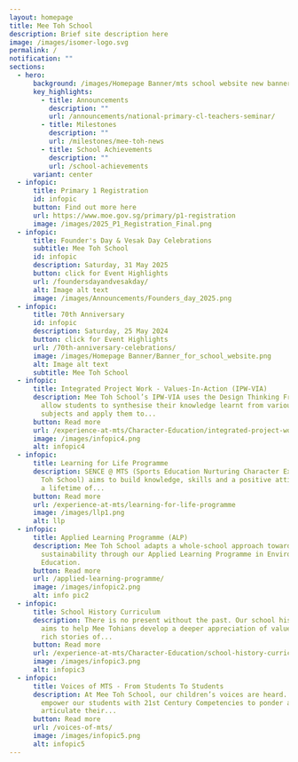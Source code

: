 ```yaml
---
layout: homepage
title: Mee Toh School
description: Brief site description here
image: /images/isomer-logo.svg
permalink: /
notification: ""
sections:
  - hero:
      background: /images/Homepage Banner/mts school website new banner - 2023 final.gif
      key_highlights:
        - title: Announcements
          description: ""
          url: /announcements/national-primary-cl-teachers-seminar/
        - title: Milestones
          description: ""
          url: /milestones/mee-toh-news
        - title: School Achievements
          description: ""
          url: /school-achievements
      variant: center
  - infopic:
      title: Primary 1 Registration
      id: infopic
      button: Find out more here
      url: https://www.moe.gov.sg/primary/p1-registration
      image: /images/2025_P1_Registration_Final.png
  - infopic:
      title: Founder's Day & Vesak Day Celebrations
      subtitle: Mee Toh School
      id: infopic
      description: Saturday, 31 May 2025
      button: click for Event Highlights
      url: /foundersdayandvesakday/
      alt: Image alt text
      image: /images/Announcements/Founders_day_2025.png
  - infopic:
      title: 70th Anniversary
      id: infopic
      description: Saturday, 25 May 2024
      button: click for Event Highlights
      url: /70th-anniversary-celebrations/
      image: /images/Homepage Banner/Banner_for_school_website.png
      alt: Image alt text
      subtitle: Mee Toh School
  - infopic:
      title: Integrated Project Work - Values-In-Action (IPW-VIA)
      description: Mee Toh School’s IPW-VIA uses the Design Thinking Framework to
        allow students to synthesise their knowledge learnt from various
        subjects and apply them to...
      button: Read more
      url: /experience-at-mts/Character-Education/integrated-project-work-and-values-in-action
      image: /images/infopic4.png
      alt: infopic4
  - infopic:
      title: Learning for Life Programme
      description: SENCE @ MTS (Sports Education Nurturing Character Excellence at Mee
        Toh School) aims to build knowledge, skills and a positive attitude for
        a lifetime of...
      button: Read more
      url: /experience-at-mts/learning-for-life-programme
      image: /images/llp1.png
      alt: llp
  - infopic:
      title: Applied Learning Programme (ALP)
      description: Mee Toh School adapts a whole-school approach towards environmental
        sustainability through our Applied Learning Programme in Environment
        Education.
      button: Read more
      url: /applied-learning-programme/
      image: /images/infopic2.png
      alt: info pic2
  - infopic:
      title: School History Curriculum
      description: There is no present without the past. Our school history curriculum
        aims to help Mee Tohians develop a deeper appreciation of values through
        rich stories of...
      button: Read more
      url: /experience-at-mts/Character-Education/school-history-curriculum
      image: /images/infopic3.png
      alt: infopic3
  - infopic:
      title: Voices of MTS - From Students To Students
      description: At Mee Toh School, our children’s voices are heard. Not only do we
        empower our students with 21st Century Competencies to ponder and
        articulate their...
      button: Read more
      url: /voices-of-mts/
      image: /images/infopic5.png
      alt: infopic5
---
```

